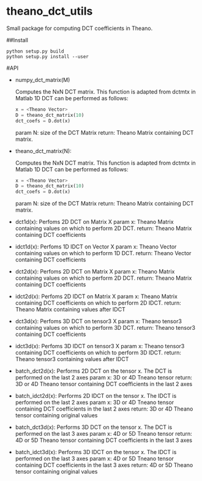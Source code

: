 # theano_dct_utils
Small package for computing DCT coefficients in Theano.

##Install 
```
python setup.py build
python setup.py install --user
```
#API

* numpy_dct_matrix(M)

    Computes the NxN DCT matrix. This function is adapted from dctmtx in Matlab
    1D DCT can be performed as follows:
    ```python
    x = <Theano Vector>
    D = theano_dct_matrix(10)
    dct_coefs = D.dot(x)
    ```
    param N: size of the DCT Matrix
    return: Theano Matrix containing DCT matrix.

* theano_dct_matrix(N):
    
    Computes the NxN DCT matrix. This function is adapted from dctmtx in Matlab
    1D DCT can be performed as follows:
    ```python
    x = <Theano Vector>
    D = theano_dct_matrix(10)
    dct_coefs = D.dot(x)
    ```
    param N: size of the DCT Matrix
    return: Theano Matrix containing DCT matrix.
    

* dct1d(x):
    Perfoms 2D DCT on Matrix X
    param x: Theano Matrix containing values on which to perform 2D DCT.
    return: Theano Matrix containing DCT coefficients


* idct1d(x):
    Perfoms 1D IDCT on Vector X
    param x: Theano Vector containing values on which to perform 1D DCT.
    return: Theano Vector containing DCT coefficients


* dct2d(x):
    Perfoms 2D DCT on Matrix X
    param x: Theano Matrix containing values on which to perform 2D DCT.
    return: Theano Matrix containing DCT coefficients


* idct2d(x):
    Perfoms 2D IDCT on Matrix X
    param x: Theano Matrix containing DCT coefficients on which to perform 2D IDCT.
    return: Theano Matrix containing values after IDCT

* dct3d(x):
    Perfoms 3D DCT on tensor3 X
    param x: Theano tensor3 containing values on which to perform 3D DCT.
    return: Theano tensor3 containing DCT coefficients


* idct3d(x):
    Perfoms 3D IDCT on tensor3 X
    param x: Theano tensor3 containing DCT coefficients on which to perform 3D IDCT.
    return: Theano tensor3 containing values after IDCT



* batch_dct2d(x):
    Performs 2D DCT on the tensor x. The DCT is performed on the last 2 axes
    param x: 3D or 4D Tneano tensor
    return: 3D or 4D Theano tensor containing DCT coefficients in the last 2 axes


* batch_idct2d(x):
    Performs 2D IDCT on the tensor x. The IDCT is performed on the last 2 axes
    param x: 3D or 4D Tneano tensor containing DCT coefficients in the last 2 axes
    return: 3D or 4D Theano tensor containing original values


* batch_dct3d(x):
    Performs 3D DCT on the tensor x. The DCT is performed on the last 3 axes
    param x: 4D or 5D Tneano tensor
    return: 4D or 5D Theano tensor containing DCT coefficients in the last 3 axes


* batch_idct3d(x):
    Performs 3D IDCT on the tensor x. The IDCT is performed on the last 3 axes
    param x: 4D or 5D Tneano tensor containing DCT coefficients in the last 3 axes
    return: 4D or 5D Theano tensor containing original values
